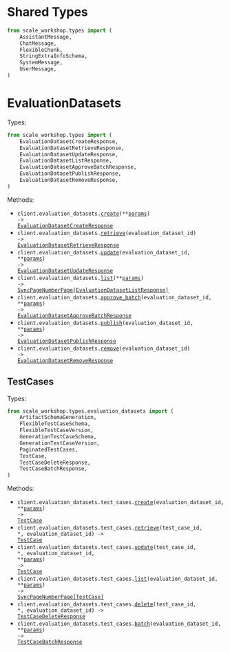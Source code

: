 # Shared Types

```python
from scale_workshop.types import (
    AssistantMessage,
    ChatMessage,
    FlexibleChunk,
    StringExtraInfoSchema,
    SystemMessage,
    UserMessage,
)
```

# EvaluationDatasets

Types:

```python
from scale_workshop.types import (
    EvaluationDatasetCreateResponse,
    EvaluationDatasetRetrieveResponse,
    EvaluationDatasetUpdateResponse,
    EvaluationDatasetListResponse,
    EvaluationDatasetApproveBatchResponse,
    EvaluationDatasetPublishResponse,
    EvaluationDatasetRemoveResponse,
)
```

Methods:

- <code title="post /v4/evaluation-datasets">client.evaluation_datasets.<a href="./src/scale_workshop/resources/evaluation_datasets/evaluation_datasets.py">create</a>(\*\*<a href="src/scale_workshop/types/evaluation_dataset_create_params.py">params</a>) -> <a href="./src/scale_workshop/types/evaluation_dataset_create_response.py">EvaluationDatasetCreateResponse</a></code>
- <code title="get /v4/evaluation-datasets/{evaluation_dataset_id}">client.evaluation_datasets.<a href="./src/scale_workshop/resources/evaluation_datasets/evaluation_datasets.py">retrieve</a>(evaluation_dataset_id) -> <a href="./src/scale_workshop/types/evaluation_dataset_retrieve_response.py">EvaluationDatasetRetrieveResponse</a></code>
- <code title="patch /v4/evaluation-datasets/{evaluation_dataset_id}">client.evaluation_datasets.<a href="./src/scale_workshop/resources/evaluation_datasets/evaluation_datasets.py">update</a>(evaluation_dataset_id, \*\*<a href="src/scale_workshop/types/evaluation_dataset_update_params.py">params</a>) -> <a href="./src/scale_workshop/types/evaluation_dataset_update_response.py">EvaluationDatasetUpdateResponse</a></code>
- <code title="get /v4/evaluation-datasets">client.evaluation_datasets.<a href="./src/scale_workshop/resources/evaluation_datasets/evaluation_datasets.py">list</a>(\*\*<a href="src/scale_workshop/types/evaluation_dataset_list_params.py">params</a>) -> <a href="./src/scale_workshop/types/evaluation_dataset_list_response.py">SyncPageNumberPage[EvaluationDatasetListResponse]</a></code>
- <code title="post /v4/evaluation-datasets/{evaluation_dataset_id}/approve-batch">client.evaluation_datasets.<a href="./src/scale_workshop/resources/evaluation_datasets/evaluation_datasets.py">approve_batch</a>(evaluation_dataset_id, \*\*<a href="src/scale_workshop/types/evaluation_dataset_approve_batch_params.py">params</a>) -> <a href="./src/scale_workshop/types/evaluation_dataset_approve_batch_response.py">EvaluationDatasetApproveBatchResponse</a></code>
- <code title="post /v4/evaluation-datasets/{evaluation_dataset_id}/publish">client.evaluation_datasets.<a href="./src/scale_workshop/resources/evaluation_datasets/evaluation_datasets.py">publish</a>(evaluation_dataset_id, \*\*<a href="src/scale_workshop/types/evaluation_dataset_publish_params.py">params</a>) -> <a href="./src/scale_workshop/types/evaluation_dataset_publish_response.py">EvaluationDatasetPublishResponse</a></code>
- <code title="delete /v4/evaluation-datasets/{evaluation_dataset_id}">client.evaluation_datasets.<a href="./src/scale_workshop/resources/evaluation_datasets/evaluation_datasets.py">remove</a>(evaluation_dataset_id) -> <a href="./src/scale_workshop/types/evaluation_dataset_remove_response.py">EvaluationDatasetRemoveResponse</a></code>

## TestCases

Types:

```python
from scale_workshop.types.evaluation_datasets import (
    ArtifactSchemaGeneration,
    FlexibleTestCaseSchema,
    FlexibleTestCaseVersion,
    GenerationTestCaseSchema,
    GenerationTestCaseVersion,
    PaginatedTestCases,
    TestCase,
    TestCaseDeleteResponse,
    TestCaseBatchResponse,
)
```

Methods:

- <code title="post /v4/evaluation-datasets/{evaluation_dataset_id}/test-cases">client.evaluation_datasets.test_cases.<a href="./src/scale_workshop/resources/evaluation_datasets/test_cases.py">create</a>(evaluation_dataset_id, \*\*<a href="src/scale_workshop/types/evaluation_datasets/test_case_create_params.py">params</a>) -> <a href="./src/scale_workshop/types/evaluation_datasets/test_case.py">TestCase</a></code>
- <code title="get /v4/evaluation-datasets/{evaluation_dataset_id}/test-cases/{test_case_id}">client.evaluation_datasets.test_cases.<a href="./src/scale_workshop/resources/evaluation_datasets/test_cases.py">retrieve</a>(test_case_id, \*, evaluation_dataset_id) -> <a href="./src/scale_workshop/types/evaluation_datasets/test_case.py">TestCase</a></code>
- <code title="patch /v4/evaluation-datasets/{evaluation_dataset_id}/test-cases/{test_case_id}">client.evaluation_datasets.test_cases.<a href="./src/scale_workshop/resources/evaluation_datasets/test_cases.py">update</a>(test_case_id, \*, evaluation_dataset_id, \*\*<a href="src/scale_workshop/types/evaluation_datasets/test_case_update_params.py">params</a>) -> <a href="./src/scale_workshop/types/evaluation_datasets/test_case.py">TestCase</a></code>
- <code title="get /v4/evaluation-datasets/{evaluation_dataset_id}/test-cases">client.evaluation_datasets.test_cases.<a href="./src/scale_workshop/resources/evaluation_datasets/test_cases.py">list</a>(evaluation_dataset_id, \*\*<a href="src/scale_workshop/types/evaluation_datasets/test_case_list_params.py">params</a>) -> <a href="./src/scale_workshop/types/evaluation_datasets/test_case.py">SyncPageNumberPage[TestCase]</a></code>
- <code title="delete /v4/evaluation-datasets/{evaluation_dataset_id}/test-cases/{test_case_id}">client.evaluation_datasets.test_cases.<a href="./src/scale_workshop/resources/evaluation_datasets/test_cases.py">delete</a>(test_case_id, \*, evaluation_dataset_id) -> <a href="./src/scale_workshop/types/evaluation_datasets/test_case_delete_response.py">TestCaseDeleteResponse</a></code>
- <code title="post /v4/evaluation-datasets/{evaluation_dataset_id}/test-cases/batch">client.evaluation_datasets.test_cases.<a href="./src/scale_workshop/resources/evaluation_datasets/test_cases.py">batch</a>(evaluation_dataset_id, \*\*<a href="src/scale_workshop/types/evaluation_datasets/test_case_batch_params.py">params</a>) -> <a href="./src/scale_workshop/types/evaluation_datasets/test_case_batch_response.py">TestCaseBatchResponse</a></code>
